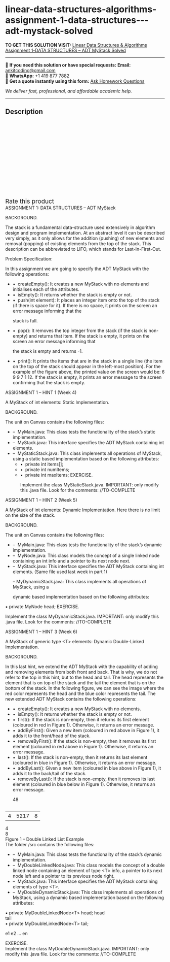 # linear-data-structures-algorithms-assignment-1-data-structures---adt-mystack-solved
**TO GET THIS SOLUTION VISIT:** [Linear Data Structures & Algorithms Assignment 1-DATA STRUCTURES – ADT MyStack Solved](https://www.ankitcodinghub.com/product/linear-data-structures-algorithms-assignment-1-data-structures-adt-mystack-solved/)


---

📩 **If you need this solution or have special requests:** **Email:** ankitcoding@gmail.com  
📱 **WhatsApp:** +1 419 877 7882  
📄 **Get a quote instantly using this form:** [Ask Homework Questions](https://www.ankitcodinghub.com/services/ask-homework-questions/)

*We deliver fast, professional, and affordable academic help.*

---

<h2>Description</h2>



<div class="kk-star-ratings kksr-auto kksr-align-center kksr-valign-top" data-payload="{&quot;align&quot;:&quot;center&quot;,&quot;id&quot;:&quot;95874&quot;,&quot;slug&quot;:&quot;default&quot;,&quot;valign&quot;:&quot;top&quot;,&quot;ignore&quot;:&quot;&quot;,&quot;reference&quot;:&quot;auto&quot;,&quot;class&quot;:&quot;&quot;,&quot;count&quot;:&quot;0&quot;,&quot;legendonly&quot;:&quot;&quot;,&quot;readonly&quot;:&quot;&quot;,&quot;score&quot;:&quot;0&quot;,&quot;starsonly&quot;:&quot;&quot;,&quot;best&quot;:&quot;5&quot;,&quot;gap&quot;:&quot;4&quot;,&quot;greet&quot;:&quot;Rate this product&quot;,&quot;legend&quot;:&quot;0\/5 - (0 votes)&quot;,&quot;size&quot;:&quot;24&quot;,&quot;title&quot;:&quot;Linear Data Structures \u0026amp; Algorithms Assignment 1-DATA STRUCTURES - ADT MyStack Solved&quot;,&quot;width&quot;:&quot;0&quot;,&quot;_legend&quot;:&quot;{score}\/{best} - ({count} {votes})&quot;,&quot;font_factor&quot;:&quot;1.25&quot;}">

<div class="kksr-stars">

<div class="kksr-stars-inactive">
            <div class="kksr-star" data-star="1" style="padding-right: 4px">


<div class="kksr-icon" style="width: 24px; height: 24px;"></div>
        </div>
            <div class="kksr-star" data-star="2" style="padding-right: 4px">


<div class="kksr-icon" style="width: 24px; height: 24px;"></div>
        </div>
            <div class="kksr-star" data-star="3" style="padding-right: 4px">


<div class="kksr-icon" style="width: 24px; height: 24px;"></div>
        </div>
            <div class="kksr-star" data-star="4" style="padding-right: 4px">


<div class="kksr-icon" style="width: 24px; height: 24px;"></div>
        </div>
            <div class="kksr-star" data-star="5" style="padding-right: 4px">


<div class="kksr-icon" style="width: 24px; height: 24px;"></div>
        </div>
    </div>

<div class="kksr-stars-active" style="width: 0px;">
            <div class="kksr-star" style="padding-right: 4px">


<div class="kksr-icon" style="width: 24px; height: 24px;"></div>
        </div>
            <div class="kksr-star" style="padding-right: 4px">


<div class="kksr-icon" style="width: 24px; height: 24px;"></div>
        </div>
            <div class="kksr-star" style="padding-right: 4px">


<div class="kksr-icon" style="width: 24px; height: 24px;"></div>
        </div>
            <div class="kksr-star" style="padding-right: 4px">


<div class="kksr-icon" style="width: 24px; height: 24px;"></div>
        </div>
            <div class="kksr-star" style="padding-right: 4px">


<div class="kksr-icon" style="width: 24px; height: 24px;"></div>
        </div>
    </div>
</div>


<div class="kksr-legend" style="font-size: 19.2px;">
            <span class="kksr-muted">Rate this product</span>
    </div>
    </div>
<div class="page" title="Page 1">
<div class="layoutArea">
<div class="column">
ASSIGNMENT 1: DATA STRUCTURES – ADT MyStack

BACKGROUND.

The stack is a fundamental data-structure used extensively in algorithm design and program implementation. At an abstract level it can be described very simply, as it only allows for the addition (pushing) of new elements and removal (popping) of existing elements from the top of the stack. This description can be abbreviated to LIFO, which stands for Last-In-First-Out.

Problem Specification:

In this assignment we are going to specify the ADT MyStack with the following operations:

<ul>
<li>▪ &nbsp;createEmpty(): It creates a new MyStack with no elements and initialises each of the
attributes.
</li>
<li>▪ &nbsp;isEmpty(): It returns whether the stack is empty or not.</li>
<li>▪ &nbsp;push(int element): It places an integer item onto the top of the stack (if there is space
for it). If there is no space, it prints on the screen an error message informing that the

stack is full.
</li>
<li>▪ &nbsp;pop(): It removes the top integer from the stack (if the stack is non-empty) and returns
that item. If the stack is empty, it prints on the screen an error message informing that

the stack is empty and returns -1.
</li>
<li>▪ &nbsp;print(): It prints the items that are in the stack in a single line (the item on the top of
the stack should appear in the left-most position). For the example of the figure above, the printed value on the screen would be: 6 9 9 7 1 12. If the stack is empty, it prints an error message to the screen confirming that the stack is empty.
</li>
</ul>
</div>
</div>
</div>
<div class="page" title="Page 2">
<div class="layoutArea">
<div class="column">
ASSIGNMENT 1 – HINT 1 (Week 4)

A MyStack of int elements: Static Implementation.

BACKGROUND.

The unit on Canvas contains the following files:

<ul>
<li>– &nbsp;MyMain.java: This class tests the functionality of the stack’s static implementation.</li>
<li>– &nbsp;MyStack.java: This interface specifies the ADT MyStack containing int elements.</li>
<li>– &nbsp;MyStaticStack.java: This class implements all operations of MyStack, using a static based
implementation based on the following attributes:

<ul>
<li>▪ &nbsp;private int items[];</li>
<li>▪ &nbsp;private int numItems;</li>
<li>▪ &nbsp;private int maxItems;
EXERCISE.

Implement the class MyStaticStack.java. IMPORTANT: only modify this .java file. Look for the comments: //TO-COMPLETE
</li>
</ul>
</li>
</ul>
</div>
</div>
</div>
<div class="page" title="Page 3">
<div class="layoutArea">
<div class="column">
ASSIGNMENT 1 – HINT 2 (Week 5)

A MyStack of int elements: Dynamic Implementation. Here there is no limit on the size of the stack.

BACKGROUND.

The unit on Canvas contains the following files:

<ul>
<li>– &nbsp;MyMain.java: This class tests the functionality of the stack’s dynamic implementation.</li>
<li>– &nbsp;MyNode.java: This class models the concept of a single linked node containing an int info
and a pointer to its next node next.
</li>
<li>– &nbsp;MyStack.java: This interface specifies the ADT MyStack containing int elements. (Same
file used last week in part 1)

– MyDynamicStack.java: This class implements all operations of MyStack, using a

dynamic based implementation based on the following attributes:
</li>
</ul>
▪ private MyNode head; EXERCISE.

Implement the class MyDynamicStack.java. IMPORTANT: only modify this .java file. Look for the comments: //TO-COMPLETE

</div>
</div>
</div>
<div class="page" title="Page 4">
<div class="layoutArea">
<div class="column">
ASSIGNMENT 1 – HINT 3 (Week 6)

A MyStack of generic type &lt;T&gt; elements: Dynamic Double-Linked Implementation.

BACKGROUND.

In this last hint, we extend the ADT MyStack with the capability of adding and removing elements from both front and back. That is why, we do not refer to the top in this hint, but to the head and tail. The head represents the element that is on top of the stack and the tail the element that is on the bottom of the stack. In the following figure, we can see the image where the red color represents the head and the blue color represents the tail. The new extended ADT MyStack contains the following operations:

<ul>
<li>▪ &nbsp;createEmpty(): It creates a new MyStack with no elements.</li>
<li>▪ &nbsp;isEmpty(): It returns whether the stack is empty or not.</li>
<li>▪ &nbsp;first(): If the stack is non-empty, then it returns its first element (coloured in red in
Figure 1). Otherwise, it returns an error message.
</li>
<li>▪ &nbsp;addByFirst(): Given a new item (coloured in red above in Figure 1), it adds it to the
front/head of the stack.
</li>
<li>▪ &nbsp;removeByFirst(): If the stack is non-empty, then it removes its first element (coloured
in red above in Figure 1). Otherwise, it returns an error message.
</li>
<li>▪ &nbsp;last(): If the stack is non-empty, then it returns its last element (coloured in blue in
Figure 1). Otherwise, it returns an error message.
</li>
<li>▪ &nbsp;addByLast(): Given a new item (coloured in blue above in Figure 1), it adds it to the
back/tail of the stack.
</li>
<li>▪ &nbsp;removeByLast(): If the stack is non-empty, then it removes its last element (coloured
in blue below in Figure 1). Otherwise, it returns an error message.

48
</li>
</ul>
</div>
</div>
<table>
<tbody>
<tr>
<td>
<div class="layoutArea">
<div class="column">
4

</div>
</div>
</td>
<td>
<div class="layoutArea">
<div class="column">
5217

</div>
</div>
</td>
<td>
<div class="layoutArea">
<div class="column">
8

</div>
</div>
</td>
</tr>
</tbody>
</table>
<div class="layoutArea">
<div class="column">
4

</div>
<div class="column">
8

</div>
</div>
<div class="layoutArea">
<div class="column">
Figure 1 – Double Linked List Example

</div>
</div>
</div>
<div class="page" title="Page 5">
<div class="layoutArea">
<div class="column">
The folder /src contains the following files:

<ul>
<li>– &nbsp;MyMain.java: This class tests the functionality of the stack’s dynamic implementation.</li>
<li>– &nbsp;MyDoubleLinkedNode.java: This class models the concept of a double linked node containing an element of type &lt;T&gt; info, a pointer to its next node left and a pointer to its
previous node right.
</li>
<li>– &nbsp;MyStack.java: This interface specifies the ADT MyStack containing elements of type
&lt;T&gt;.
</li>
<li>– &nbsp;MyDoubleDynamicStack.java: This class implements all operations of MyStack, using a
dynamic based implementation based on the following attributes:
</li>
</ul>
</div>
</div>
<div class="layoutArea">
<div class="column">
▪ private MyDoubleLinkedNode&lt;T&gt; head; head

</div>
<div class="column">
tail

</div>
</div>
<div class="layoutArea">
<div class="column">
▪ private MyDoubleLinkedNode&lt;T&gt; tail;

e1 e2 … en

</div>
</div>
<div class="layoutArea">
<div class="column">
EXERCISE.

</div>
</div>
<div class="layoutArea">
<div class="column">
Implement the class MyDoubleDynamicStack.java. IMPORTANT: only modify this .java file. Look for the comments: //TO-COMPLETE

</div>
</div>
</div>
